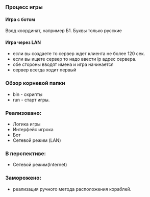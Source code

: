 ### Процесс игры
#### Игра с ботом
Ввод координат, например Б1. Буквы только русские
#### Игра через LAN
- если вы создаете то сервер ждет клиента не более 120 сек.
- если вы ищете сервер то надо ввести ip адрес сервера.
- обе стороны вводят имена и игра начинается
- сервер всегда ходит первый


### Обзор корневой папки
- bin - скрипты 
- run - старт игры.

### Реализовано:
- Логика игры
- Интерфейс игрока
- Бот
- Сетевой режим (LAN)

### В перспективе:
- Сетевой режим(Internet)

### Заморожено:
- реализация ручного метода расположения кораблей.
